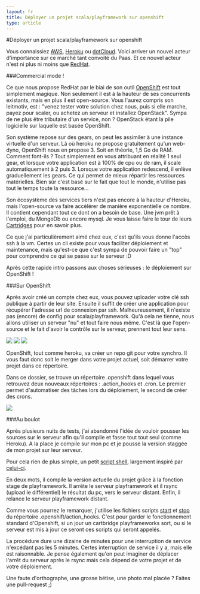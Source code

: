 ```yaml
---
layout: fr
title: Déployer un projet scala/playframework sur openshift
type: article
---
```

#Déployer un projet scala/playframework sur openshift

Vous connaissiez <a href="http://aws.amazon.com/" target="_blank">AWS</a>, <a href="https://www.heroku.com/" target="_blank">Heroku</a> ou <a href="https://www.dotcloud.com/" target="_blank">dotCloud</a>. Voici arriver un nouvel acteur d'importance sur ce marché tant convoité du Paas. Et ce nouvel acteur n'est ni plus ni moins que <a href="https://www.redhat.com/" target="_blank">RedHat</a>.

###Commercial mode !

Ce que nous propose RedHat par le biai de son outil <a href="https://www.openshift.com" target="_blank">OpenShift</a> est tout simplement magique. Non seulement il est à la hauteur de ses concurrents existants, mais en plus il est open-source. Vous l'aurez compris son leitmotiv, est : "venez tester votre solution chez nous, puis si elle marche, payez pour scaler, ou achetez un serveur et installez OpenStack". Sympa de ne plus être tributaire d'un service, non ? OpenStack étant la pile logicielle sur laquelle est basée OpenShift.

Son système repose sur des gears, on peut les assimiler à une instance virtuelle d'un serveur. Là où heroku ne propose gratuitement qu'un web-dyno, OpenShift nous en propose 3. Soit en théorie, 1,5 Go de RAM. Comment font-ils ? Tout simplement en vous attribuant en réalité 1 seul gear, et lorsque votre application est à 100% de cpu ou de ram, il scale automatiquement à 2 puis 3. Lorsque votre application redescend, il enlève graduellement les gears. Ce qui permet de mieux répartir les ressources matérielles. Bien sûr c'est basé sur le fait que tout le monde, n'utilise pas tout le temps toute la ressource...

Son écosystème des services tiers n'est pas encore à la hauteur d'Heroku, mais l'open-source va faire accélérer de manière exponentielle ce nombre. Il contient cependant tout ce dont on a besoin de base. Une jvm prêt à l'emploi, du MongoDb ou encore mysql. Je vous laisse faire le tour de leurs <a href="https://www.openshift.com/developers/technologies" target="_blank">Cartridges</a> pour en savoir plus.

Ce que j'ai particulièrement aimé chez eux, c'est qu'ils vous donne l'accès ssh à la vm. Certes un cli existe pour vous faciliter déploiement et maintenance, mais qu'est-ce que c'est sympa de pouvoir faire un "top" pour comprendre ce qui se passe sur le serveur :D

Après cette rapide intro passons aux choses sérieuses : le déploiement sur OpenShift !

###Sur OpenShift

Après avoir créé un compte chez eux, vous pouvez uploader votre clé ssh publique à partir de leur site. Ensuite il suffit de créer une application pour récupérer l'adresse url de connexion par ssh. Malheureusement, il n'existe pas (encore) de config pour scala/playframework. Qu'à cela ne tienne, nous allons utiliser un serveur "nu" et tout faire nous même. C'est là que l'open-source et le fait d'avoir le contrôle sur le serveur, prennent tout leur sens.

<img src="{{site.baseurl}}/images/articles/deployersuropenshift/pubKey.png" />
<img src="{{site.baseurl}}/images/articles/deployersuropenshift/app.png" />
<img src="{{site.baseurl}}/images/articles/deployersuropenshift/createAppDIY.png" />

OpenShift, tout comme heroku, va créer un repo git pour votre synchro. Il vous faut donc soit le merger dans votre projet actuel, soit démarrer votre projet dans ce répertoire.

Dans ce dossier, se trouve un répertoire .openshift dans lequel vous retrouvez deux nouveaux répertoires : .action_hooks et .cron. Le premier permet d'automatiser des tâches lors du déploiement, le second de créer des crons.

<img src="{{site.baseurl}}/images/articles/deployersuropenshift/openShiftRep.png" />

###Au boulot

Après plusieurs nuits de tests, j'ai abandonné l'idée de vouloir pousser les sources sur le serveur afin qu'il compile et fasse tout tout seul (comme Heroku). A la place je compile sur mon pc et je pousse la version staggée de mon projet sur leur serveur.

Pour cela rien de plus simple, un petit <a href="https://raw.github.com/Froggies/Skimbo/master/script/deploy_openshift.sh" target="_blank">script shell</a>, largement inspiré par <a href="http://greweb.me/2013/05/playframework-simple-deployment-scripts/" target="_blank">celui-ci</a>.

En deux mots, il compile la version actuelle du projet grâce à la fonction stage de playframework. Il arrête le serveur playframework et il rsync (upload le différentiel) le résultat du pc, vers le serveur distant. Enfin, il relance le serveur playframework distant.

Comme vous pourrez le remarquer, j'utilise les fichiers scripts <a href="https://github.com/Froggies/Skimbo/blob/master/.openshift/action_hooks/start" target="_blank">start</a> et <a href="https://github.com/Froggies/Skimbo/blob/master/.openshift/action_hooks/stop" target="_blank">stop</a> du répertoire .openshift/action_hooks. C'est pour garder le fonctionnement standard d'Openshift, si un jour un cartbridge playframeworks sort, ou si le serveur est mis à jour ce seront ces scripts qui seront appelés.

La procédure dure une dizaine de minutes pour une interruption de service n'excédant pas les 5 minutes. Certes interruption de service il y a, mais elle est raisonnable. Je pense également qu'on peut imaginer de déplacer l'arrêt du serveur après le rsync mais cela dépend de votre projet et de votre déploiement.

Une faute d'orthographe, une grosse bétise, une photo mal placée ? Faites une pull-request ;)
